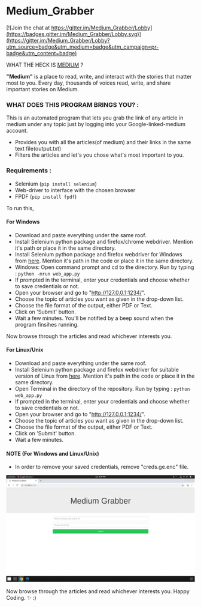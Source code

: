 # Medium_Grabber 
[![Join the chat at https://gitter.im/Medium_Grabber/Lobby](https://badges.gitter.im/Medium_Grabber/Lobby.svg)](https://gitter.im/Medium_Grabber/Lobby?utm_source=badge&utm_medium=badge&utm_campaign=pr-badge&utm_content=badge)

WHAT THE HECK IS [MEDIUM](https://medium.com/) ?


**"Medium"** is a place to read, write, and interact with the stories that matter most to you. Every day, thousands of voices read, write, and share important stories on Medium.

### WHAT DOES THIS PROGRAM BRINGS YOU? :


This is an automated program that lets you grab the link of any article in medium under any topic just by logging into your Google-linked-medium account.


* Provides you with all the articles(of medium) and their links in the same text file(output.txt)
* Filters the articles and let's you chose what's most important to you.


### Requirements :


* Selenium (``` pip install selenium ```)
* Web-driver to interface with the chosen browser
* FPDF (`pip install fpdf`)

To run this,

#### For Windows

* Download and paste everything under the same roof.
* Install Selenium python package and firefox/chrome webdriver. Mention it's path or place it in the same directory.
* Install Selenium python package and firefox webdriver for Windows from [here](https://github.com/mozilla/geckodriver/releases). Mention it's path in the code or place it in the same directory.
* Windows: Open command prompt and cd to the directory.
  Run by typing : ``` python -mrun web_app.py ```
* If prompted in the terminal, enter your credentials and choose whether to save credentials or not.
* Open your browser and go to "http://127.0.0.1:1234/".
* Choose the topic of articles you want as given in the drop-down list.
* Choose the file format of the output, either PDF or Text.
* Click on 'Submit' button.
* Wait a few minutes. You'll be notified by a beep sound when the program finsihes running.

Now browse through the articles and read whichever interests you.

#### For Linux/Unix


* Download and paste everything under the same roof.
* Install Selenium python package and firefox webdriver for suitable version of Linux from [here](https://github.com/mozilla/geckodriver/releases). Mention it's path in the code or place it in the same directory.
* Open Terminal in the directory of the repository.
  Run by typing : ``` python web_app.py ```
* If prompted in the terminal, enter your credentials and choose whether to save credentials or not.
* Open your browser and go to "http://127.0.0.1:1234/".
* Choose the topic of articles you want as given in the drop-down list.
* Choose the file format of the output, either PDF or Text.
* Click on 'Submit' button.
* Wait a few minutes.

#### NOTE (For Windows and Linux/Unix)


* In order to remove your saved credentials, remove "creds.ge.enc" file. 

![Animation](/animation.gif)

Now browse through the articles and read whichever interests you.
Happy Coding. :sparkles:  :)

